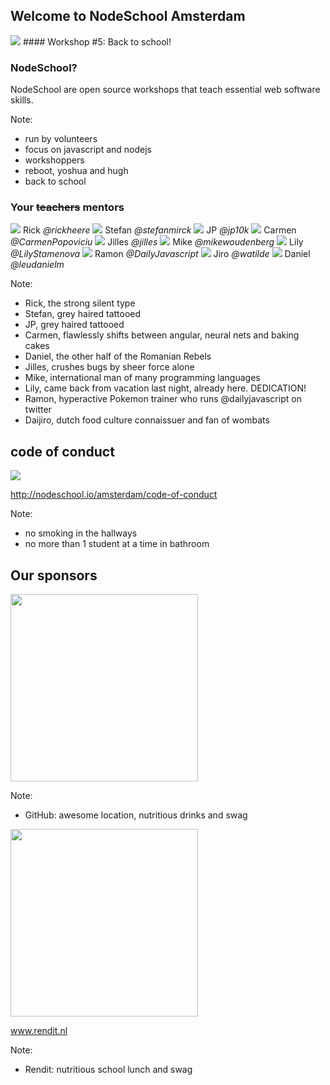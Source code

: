 ## Welcome to NodeSchool Amsterdam
<img src="images/nodeschool-logo.png" style="border: 0; box-shadow: none; ">
#### Workshop #5: Back to school!


### NodeSchool?

NodeSchool are open source workshops that teach essential web software skills.

Note:
- run by volunteers
- focus on javascript and nodejs
- workshoppers
- reboot, yoshua and hugh
- back to school


### Your ~~teachers~~ mentors

<div class="hosts">
	<a class="host">
		<img src="https://avatars1.githubusercontent.com/u/803178?v=3&s=400">
		<span>Rick</span>
		<i class="twitter">@rickheere</i>
	</a>
	<a class="host">
		<img src="https://avatars2.githubusercontent.com/u/3287987?v=3&s=400">
		<span>Stefan</span>
		<i class="twitter">@stefanmirck</i>
	</a>
	<a class="host">
		<img src="https://pbs.twimg.com/profile_images/762746347476905985/57EtwLMQ_400x400.jpg">
		<span>JP</span>
		<i class="twitter">@jp10k</i>
	</a>
	<a class="host">
		<img src="images/carmen.jpg">
		<span>Carmen</span>
		<i class="twitter">@CarmenPopoviciu</i>
	</a>
	<a class="host">
		<img src="https://avatars3.githubusercontent.com/u/2955483?v=3&s=460">
		<span>Jilles</span>
		<i class="twitter">@jilles</i>
	</a>
	<a class="host">
		<img src="https://avatars2.githubusercontent.com/u/5583336?v=3&s=460">
		<span>Mike</span>
		<i class="twitter">@mikewoudenberg</i>
	</a>
	<a class="host">
		<img src="https://avatars1.githubusercontent.com/u/13063149?v=3&s=460">
		<span>Lily</span>
		<i class="twitter">@LilyStamenova</i>
	</a>
	<a class="host">
		<img src="images/ramon.jpeg">
		<span>Ramon</span>
		<i class="twitter">@DailyJavascript</i>
	</a>
	<a class="host">
		<img src="images/watilde.jpeg">
		<span>Jiro</span>
		<i class="twitter">@watilde</i>
	</a>
	<a class="host">
		<img src="images/daniel-leu.jpeg">
		<span>Daniel</span>
		<i class="twitter">@leudanielm</i>
	</a>
</div>

Note:
- Rick, the strong silent type
- Stefan, grey haired tattooed
- JP, grey haired tattooed
- Carmen, flawlessly shifts between angular, neural nets and baking cakes
- Daniel, the other half of the Romanian Rebels
- Jilles, crushes bugs by sheer force alone
- Mike, international man of many programming languages
- Lily, came back from vacation last night, already here. DEDICATION!
- Ramon, hyperactive Pokemon trainer who runs @dailyjavascript on twitter
- Daijiro, dutch food culture connaissuer and fan of wombats


## code of conduct

<img src="images/excellent.jpg"><!-- .element: class="fragment"  -->

http://nodeschool.io/amsterdam/code-of-conduct <!-- .element: class="fragment"  -->

Note:
- no smoking in the hallways
- no more than 1 student at a time in bathroom


## Our sponsors


<img src="images/GitHub_Logo.png" width="300" class="logo">

Note:
- GitHub: awesome location, nutritious drinks and swag


<img src="images/rendit.png" width="300" class="logo">

www.rendit.nl

Note:
- Rendit: nutritious school lunch and swag
